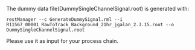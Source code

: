 The dummy data file(DummySingleChannelSignal.root) is generated with:

`restManager --c GenerateDummySignal.rml --i  R11567_00001_RawToTrack_Background_21hr_jgalan_2.3.15.root --o DummySingleChannelSignal.root`

Please use it as input for your process chain.
